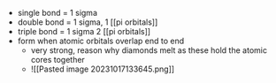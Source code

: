 - single bond = 1 sigma
- double bond = 1 sigma, 1 [[pi orbitals]]
- triple bond = 1 sigma 2 [[pi orbitals]]
- form when atomic orbitals overlap end to end
	- very strong, reason why diamonds melt as these hold the atomic cores together
	- ![[Pasted image 20231017133645.png]]